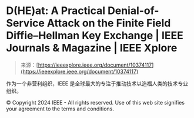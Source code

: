 <!--yml

category: 未分类

date: 2024-05-27 14:42:14

-->

# D(HE)at: A Practical Denial-of-Service Attack on the Finite Field Diffie–Hellman Key Exchange | IEEE Journals & Magazine | IEEE Xplore

> 来源：[https://ieeexplore.ieee.org/document/10374117](https://ieeexplore.ieee.org/document/10374117)

作为一个非营利组织，IEEE 是全球最大的专注于推动技术以造福人类的技术专业组织。

© Copyright 2024 IEEE - All rights reserved. Use of this web site signifies your agreement to the terms and conditions.
